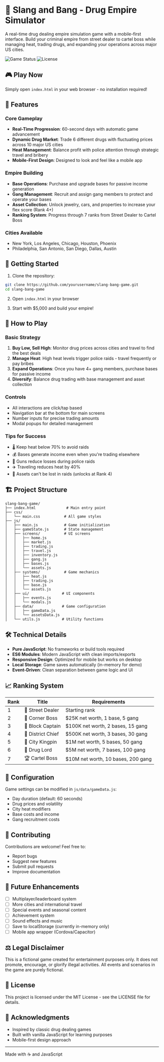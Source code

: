 # 💊 Slang and Bang - Drug Empire Simulator

A real-time drug dealing empire simulation game with a mobile-first interface. Build your criminal empire from street dealer to cartel boss while managing heat, trading drugs, and expanding your operations across major US cities.

![Game Status](https://img.shields.io/badge/status-active-success.svg)
![License](https://img.shields.io/badge/license-MIT-blue.svg)

## 🎮 Play Now

Simply open `index.html` in your web browser - no installation required!

## 📱 Features

### Core Gameplay
- **Real-Time Progression**: 60-second days with automatic game advancement
- **Dynamic Drug Market**: Trade 6 different drugs with fluctuating prices across 10 major US cities
- **Heat Management**: Balance profit with police attention through strategic travel and bribery
- **Mobile-First Design**: Designed to look and feel like a mobile app

### Empire Building
- **Base Operations**: Purchase and upgrade bases for passive income generation
- **Gang Management**: Recruit and assign gang members to protect and operate your bases
- **Asset Collection**: Unlock jewelry, cars, and properties to increase your flex score (Rank 4+)
- **Ranking System**: Progress through 7 ranks from Street Dealer to Cartel Boss

### Cities Available
- New York, Los Angeles, Chicago, Houston, Phoenix
- Philadelphia, San Antonio, San Diego, Dallas, Austin

## 🚀 Getting Started

1. Clone the repository:
```bash
git clone https://github.com/yourusername/slang-bang-game.git
cd slang-bang-game
```

2. Open `index.html` in your browser

3. Start with $5,000 and build your empire!

## 🎯 How to Play

### Basic Strategy
1. **Buy Low, Sell High**: Monitor drug prices across cities and travel to find the best deals
2. **Manage Heat**: High heat levels trigger police raids - travel frequently or pay bribes
3. **Expand Operations**: Once you have 4+ gang members, purchase bases for passive income
4. **Diversify**: Balance drug trading with base management and asset collection

### Controls
- All interactions are click/tap based
- Navigation bar at the bottom for main screens
- Number inputs for precise trading amounts
- Modal popups for detailed management

### Tips for Success
- 🌡️ Keep heat below 70% to avoid raids
- 💰 Bases generate income even when you're trading elsewhere
- 🔫 Guns reduce losses during police raids
- ✈️ Traveling reduces heat by 40%
- 💎 Assets can't be lost in raids (unlocks at Rank 4)

## 🏗️ Project Structure

```
slang-bang-game/
├── index.html              # Main entry point
├── css/
│   └── main.css           # All game styles
├── js/
│   ├── main.js            # Game initialization
│   ├── gameState.js       # State management
│   ├── screens/           # UI screens
│   │   ├── home.js
│   │   ├── market.js
│   │   ├── trading.js
│   │   ├── travel.js
│   │   ├── inventory.js
│   │   ├── gang.js
│   │   ├── bases.js
│   │   └── assets.js
│   ├── systems/           # Game mechanics
│   │   ├── heat.js
│   │   ├── trading.js
│   │   ├── base.js
│   │   └── assets.js
│   ├── ui/               # UI components
│   │   ├── events.js
│   │   └── modals.js
│   ├── data/             # Game configuration
│   │   ├── gameData.js
│   │   └── assetsData.js
│   └── utils.js          # Utility functions
```

## 🛠️ Technical Details

- **Pure JavaScript**: No frameworks or build tools required
- **ES6 Modules**: Modern JavaScript with clean imports/exports
- **Responsive Design**: Optimized for mobile but works on desktop
- **Local Storage**: Game saves automatically (in-memory for demo)
- **Event-Driven**: Clean separation between game logic and UI

## 📈 Ranking System

| Rank | Title | Requirements |
|------|-------|--------------|
| 1 | 👤 Street Dealer | Starting rank |
| 2 | 🔫 Corner Boss | $25K net worth, 1 base, 5 gang |
| 3 | 👔 Block Captain | $100K net worth, 2 bases, 15 gang |
| 4 | 🎯 District Chief | $500K net worth, 3 bases, 30 gang |
| 5 | 👑 City Kingpin | $1M net worth, 5 bases, 50 gang |
| 6 | 💎 Drug Lord | $5M net worth, 7 bases, 100 gang |
| 7 | 🏆 Cartel Boss | $10M net worth, 10 bases, 200 gang |

## 🔧 Configuration

Game settings can be modified in `js/data/gameData.js`:
- Day duration (default: 60 seconds)
- Drug prices and volatility
- City heat modifiers
- Base costs and income
- Gang recruitment costs

## 🤝 Contributing

Contributions are welcome! Feel free to:
- Report bugs
- Suggest new features
- Submit pull requests
- Improve documentation

## 📝 Future Enhancements

- [ ] Multiplayer/leaderboard system
- [ ] More cities and international travel
- [ ] Special events and seasonal content
- [ ] Achievement system
- [ ] Sound effects and music
- [ ] Save to localStorage (currently in-memory only)
- [ ] Mobile app wrapper (Cordova/Capacitor)

## ⚖️ Legal Disclaimer

This is a fictional game created for entertainment purposes only. It does not promote, encourage, or glorify illegal activities. All events and scenarios in the game are purely fictional.

## 📄 License

This project is licensed under the MIT License - see the LICENSE file for details.

## 🙏 Acknowledgments

- Inspired by classic drug dealing games
- Built with vanilla JavaScript for learning purposes
- Mobile-first design approach

---

Made with ☕ and JavaScript
